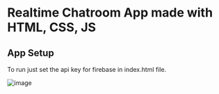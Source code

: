 # Realtime Chatroom App made with HTML, CSS, JS

## App Setup
  To run just set the api key for firebase in index.html file.
  
![image](https://user-images.githubusercontent.com/51050017/156921367-341f6185-1402-4d60-8aa0-be836f26eeaa.png)
